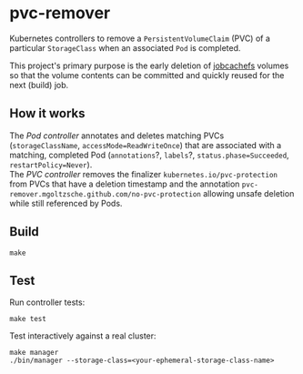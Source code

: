 # pvc-remover

Kubernetes controllers to remove a `PersistentVolumeClaim` (PVC) of a particular
`StorageClass` when an associated `Pod` is completed.  

This project's primary purpose is the early deletion of [jobcachefs](https://github.com/mgoltzsche/jobcachefs)
volumes so that the volume contents can be committed and quickly reused
for the next (build) job.  

## How it works

The *Pod controller* annotates and deletes matching PVCs (`storageClassName`, `accessMode=ReadWriteOnce`)
that are associated with a matching, completed Pod (`annotations`?, `labels`?, `status.phase=Succeeded`, `restartPolicy=Never`).  
The *PVC controller* removes the finalizer `kubernetes.io/pvc-protection` from PVCs
that have a deletion timestamp and the annotation `pvc-remover.mgoltzsche.github.com/no-pvc-protection`
allowing unsafe deletion while still referenced by Pods.

## Build

```
make
```

## Test

Run controller tests:
```
make test
```

Test interactively against a real cluster:
```
make manager
./bin/manager --storage-class=<your-ephemeral-storage-class-name>
```
